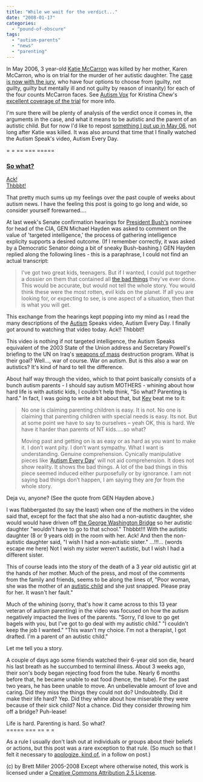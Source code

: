 ```yaml
---
title: "While we wait for the verdict..."
date: "2008-01-17"
categories: 
  - "pound-of-obscure"
tags: 
  - "autism-parents"
  - "news"
  - "parenting"
---
```


In May 2006, 3 year-old [Katie McCarron](http://www.autismvox.com/beautiful-precious-and-happy-katherine-mccarron/) was killed by her mother, Karen McCarron, who is on trial for the murder of her autistic daughter. The [case is now with the jury](http://www.hoinews.com/news/news_story.aspx?id=85595), who have four options to choose from (guilty, not guilty, guilty but mentally ill and not guilty by reason of insanity) for each of the four counts McCarron faces. See [Autism Vox](http://autismvox.com) for Kristina Chew's [excellent coverage of the trial](http://www.autismvox.com/index.php?tag=katherine-mccarron) for more info.  
  
I'm sure there will be plenty of analysis of the verdict once it comes in, the arguments in the case, and what it means to be autistic and the parent of an autistic child. But for now I'd like to repost [something I put up in May 06](http://29marbles.blogspot.com/2006/05/so-what.html), not long after Katie was killed. It was also around that time that I finally watched the Autism Speak's video, Autism Every Day.  
  
\= = == === =====  

### [So what?](http://29marbles.blogspot.com/2006/05/so-what.html)

[Ack!](http://en.wikipedia.org/wiki/Bill_the_Cat)  
[Thbbbt!](http://en.wikipedia.org/wiki/Bill_the_Cat)  
  
That pretty much sums up my feelings over the past couple of weeks about autism news. I have the feeling this post is going to go long and wide, so consider yourself forewarned....  
  
At last week's Senate confirmation hearings for [President Bush's](http://amazon.com/gp/product/B00016MMYK?ie=UTF8&tag=gbrettmiller-20&link_code=em1&camp=212341&creative=384061&creativeASIN=B00016MMYK&adid=b067ecfb-3c6d-4de3-9abb-14e93c601dd2) nominee for head of the CIA, GEN Michael Hayden was asked to comment on the value of 'targeted intelligence,' the process of gathering intelligence explicity supports a desired outcome. (If I remember correctly, it was asked by a Democratic Senator doing a bit of sneaky Bush-bashing.) GEN Hayden replied along the following lines - this is a paraphrase, I could not find an actual transcript:

> I've got two great kids, teenagers. But if I wanted, I could put together a dossier on them that contained all [the bad things](http://amazon.com/gp/product/B000QL5R92?ie=UTF8&tag=gbrettmiller-20&link_code=em1&camp=212341&creative=384061&creativeASIN=B000QL5R92&adid=75672318-7be1-43e1-afe6-66c80532de24) they've ever done. This would be accurate, but would not tell the whole story. You would think these were the most rotten, evil kids on the planet. If all you are looking for, or expecting to see, is one aspect of a situation, then that is what you will get.

This exchange from the hearings kept popping into my mind as I read the many descriptions of the [Autism](http://amazon.com/gp/product/0307275655?ie=UTF8&tag=gbrettmiller-20&link_code=em1&camp=212341&creative=384061&creativeASIN=0307275655&adid=6d1d677d-b150-445b-a695-329d1ac2ecb1) Speaks video, Autism Every Day. I finally got around to watching that video today. Ack!! Thbbbt!!  
  
This video is nothing if not targeted intelligence, the Autism Speaks equivalent of the 2003 State of the Union address and Secretary Powell's briefing to the UN on Iraq's [weapons of mass](http://amazon.com/gp/product/1592483917?ie=UTF8&tag=gbrettmiller-20&link_code=em1&camp=212341&creative=384061&creativeASIN=1592483917&adid=2d95150a-3ca2-4869-888d-ad59afd0776c) destruction program. What is their goal? Well..., war of course. War on autism. But is this also a war on autistics? It's kind of hard to tell the difference.  
  
About half way through the video, which to that point basically consists of a bunch autism parents - I should say autism MOTHERS - whining about how hard life is with autistic kids, I couldn't help think, "So what? Parenting is hard." In fact, I was going to write a bit about that, but [Kev](http://www.kevinleitch.co.uk/wp/index.php?p=371) beat me to it:

> No one is claiming parenting children is easy. It is not. No one is claiming that parenting children with special needs is easy. Its not. But at some point we have to say to ourselves – yeah OK, this is hard. We have it harder than parents of NT kids…..so what?
> 
> Moving past and getting on is as easy or as hard as you want to make it. I don’t want pity. I don’t want sympathy. What I want is understanding. Genuine comprehension. Cynically manipulative pieces like ‘[Autism Every Day](http://amazon.com/gp/product/1598865633?ie=UTF8&tag=gbrettmiller-20&link_code=em1&camp=212341&creative=384061&creativeASIN=1598865633&adid=52376320-134a-4cc3-9ba4-7b3e039cc91e)’ will not aid comprehension. It does not show reality. It shows the bad things. A lot of the bad things in this piece seemed induced either purposefully or by ignorance. I am not saying bad things don’t happen, I am saying they are _far_ from the whole story.

Deja vu, anyone? (See the quote from GEN Hayden above.)  
  
I was flabbergasted (to say the least) when one of the mothers in the video said that, except for the fact that she also had a non-autistic daughter, she would would have driven off [the George Washington Bridge](http://amazon.com/gp/product/188301123X?ie=UTF8&tag=gbrettmiller-20&link_code=em1&camp=212341&creative=384061&creativeASIN=188301123X&adid=fa4e0da2-666a-40cc-b772-e4bab2b8943f) so her autistic daughter "wouldn't have to go to that school." Thbbbt!!! With the autistic daughter (8 or 9 years old) in the room with her. Ack! And then the non-autistic daughter said, "I wish I had a non-autistic sister." ...!!!... (words escape me here) Not I wish my sister weren't autistic, but I wish I had a different sister.  
  
This of course leads into the story of the death of a 3 year old autistic girl at the hands of her mother. Much of the press, and most of the comments from the family and friends, seems to be along the lines of, "Poor woman, she was the mother of an [autistic child](http://amazon.com/gp/product/0195119177?ie=UTF8&tag=gbrettmiller-20&link_code=em1&camp=212341&creative=384061&creativeASIN=0195119177&adid=e8c9fa1c-b952-4dcc-a179-d0b1a81c175c) and she just snapped. Please pray for her. It wasn't her fault."  
  
Much of the whining (sorry, that's how it came across to this 13 year veteran of autism parenting) in the video was focused on how the autism negatively impacted the lives of the parents. "Sorry, I'd love to go get bagels with you, but I've got to go deal with my autistic child." "I couldn't keep the job I wanted." "This wasn't my choice. I'm not a therapist, I got drafted. I'm a parent of an autistic child."  
  
Let me tell you a story.  
  
A couple of days ago some friends watched their 6-year old son die, heard his last breath as he succumbed to terminal illness. About 3 weeks ago, their son's body began rejecting food from the tube. Nearly 6 months before that, he became unable to eat food (hence, the tube). For the past two years, he has been unable to move. An unbelievable amount of love and caring. Did they miss the things they could not do? Undoubtedly. Did it make their life hard? Yep. Did they whine about how miserable they were because of their sick child? Not a chance. Did they consider throwing him off a bridge? Puh-lease!  
  
Life is hard. Parenting is hard. So what?  
\===== === == = =  
  
As a rule I usually don't lash out at individuals or groups about their beliefs or actions, but this post was a rare exception to that rule. (So much so that I felt it necessary to [apologize, kind of](http://29marbles.blogspot.com/2006/06/so-what-redux.html), in a follow on post.)

(c) by Brett Miller 2005-2008 Except where otherwise noted, this work is licensed under a [Creative Commons Attribution 2.5 License](http://creativecommons.org/licenses/by/2.5/).

